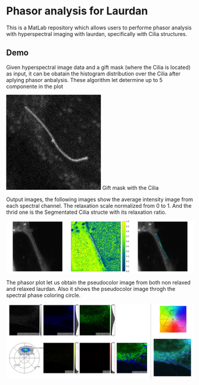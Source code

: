 # Phasor analysis for Laurdan
This is a MatLab repository which allows users to performe phasor analysis with
hyperspectral imaging with laurdan, specifically with Cilia structures.



## Demo

Given hyperspectral image data and a gift mask (where the Cilia is located) as 
input, it can be obatain the histogram distribution over the Cilia after aplying 
phasor anbalysis. These algorithm let determine up to 5 componente in the plot

![eq1](https://github.com/ubaimaging/LaurdanCilia/blob/main/figures/16jun21_18_Laurdan_cilia_TZ.gif)
Gift mask with the Cilia 

Output images, the following images show the average intensity image from each 
spectral channel. The relaxation scale normalized from 0 to 1. And the thrid one
is the Segmentated Cilia structe with its relaxation ratio. 

![eq2](https://github.com/ubaimaging/LaurdanCilia/blob/main/figures/6-Laurdan%20membrana%2028ch.jpg)

The phasor plot let us obtain the pseudocolor image from both non relaxed and relaxed 
laurdan. Also it shows the pseudocolor image throgh the spectral phase coloring 
circle.

![eq3](https://github.com/ubaimaging/LaurdanCilia/blob/main/figures/2-Laurdan%20membrana%2028ch.jpg)
